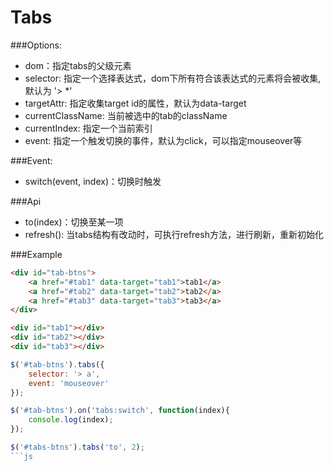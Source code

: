Tabs
=================================

###Options:

* dom：指定tabs的父级元素
* selector: 指定一个选择表达式，dom下所有符合该表达式的元素将会被收集,默认为 '> *'
* targetAttr: 指定收集target id的属性，默认为data-target
* currentClassName: 当前被选中的tab的className
* currentIndex: 指定一个当前索引
* event: 指定一个触发切换的事件，默认为click，可以指定mouseover等

###Event:

* switch(event, index)：切换时触发

###Api

* to(index)：切换至某一项
* refresh(): 当tabs结构有改动时，可执行refresh方法，进行刷新，重新初始化


###Example

```html
<div id="tab-btns">
    <a href="#tab1" data-target="tab1">tab1</a>
    <a href="#tab2" data-target="tab2">tab2</a>
    <a href="#tab3" data-target="tab3">tab3</a>
</div>

<div id="tab1"></div>
<div id="tab2"></div>
<div id="tab3"></div>
```

```js
$('#tab-btns').tabs({
    selector: '> a',
    event: 'mouseover'
});

$('#tab-btns').on('tabs:switch', function(index){
    console.log(index);
});

$('#tabs-btns').tabs('to', 2);
```js